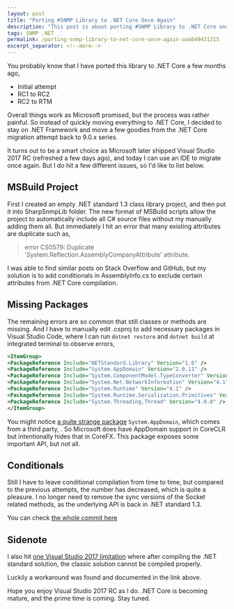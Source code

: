 ```yaml
---
layout: post
title: "Porting #SNMP Library to .NET Core Once Again"
description: "This post is about porting #SNMP Library to .NET Core once again."
tags: SNMP .NET
permalink: /porting-snmp-library-to-net-core-once-again-aaa649431215
excerpt_separator: <!--more-->
---
```


You probably know that I have ported this library to .NET Core a few months ago,

* Initial attempt
* RC1 to RC2
* RC2 to RTM

Overall things work as Microsoft promised, but the process was rather painful. So instead of quickly moving everything to .NET Core, I decided to stay on .NET Framework and move a few goodies from the .NET Core migration attempt back to 9.0.x series.

It turns out to be a smart choice as Microsoft later shipped Visual Studio 2017 RC (refreshed a few days ago), and today I can use an IDE to migrate once again. But I do hit a few different issues, so I'd like to list below.
<!--more-->

## MSBuild Project

First I created an empty .NET standard 1.3 class library project, and then put it into SharpSnmpLib folder. The new format of MSBuild scripts allow the project to automatically include all C# source files without my manually adding them all. But immediately I hit an error that many existing attributes are duplicate such as,

> error CS0579: Duplicate 'System.Reflection.AssemblyCompanyAttribute' attribute.

I was able to find similar posts on Stack Overflow and GitHub, but my solution is to add conditionals in AssemblyInfo.cs to exclude certain attributes from .NET Core compilation.

## Missing Packages

The remaining errors are so common that still classes or methods are missing. And I have to manually edit .csproj to add necessary packages in Visual Studio Code, where I can run `dotnet restore` and `dotnet build` at integrated terminal to observe errors,

``` xml
<ItemGroup>
<PackageReference Include="NETStandard.Library" Version="1.6" />
<PackageReference Include="System.AppDomain" Version="2.0.11" />
<PackageReference Include="System.ComponentModel.TypeConverter" Version="4.1.0" />
<PackageReference Include="System.Net.NetworkInformation" Version="4.1" />
<PackageReference Include="System.Runtime" Version="4.1" />
<PackageReference Include="System.Runtime.Serialization.Primitives" Version="4.1.1" />
<PackageReference Include="System.Threading.Thread" Version="4.0.0" />
</ItemGroup>
```

You might notice [a quite strange package](https://www.nuget.org/packages/System.AppDomain/) `System.AppDomain`, which comes from a third party, . So Microsoft does have AppDomain support in CoreCLR but intentionally hides that in CoreFX. This package exposes some important API, but not all.

## Conditionals

Still I have to leave conditional compilation from time to time, but compared to the previous attempts, the number has decreased, which is quite a pleasure. I no longer need to remove the sync versions of the Socket related methods, as the underlying API is back in .NET standard 1.3.

You can check [the whole commit here](https://github.com/lextudio/sharpsnmplib/commit/a26d8af07f04d095c903d61ee923ce66286dd316)

## Sidenote
I also hit [one Visual Studio 2017 limitation](https://developercommunity.visualstudio.com/content/problem/9051/microsoftnugettargets-error-when-compiling-a-pcl-p.html) where after compiling the .NET standard solution, the classic solution cannot be compiled properly.

Luckily a workaround was found and documented in the link above.

Hope you enjoy Visual Studio 2017 RC as I do. .NET Core is becoming mature, and the prime time is coming. Stay tuned.